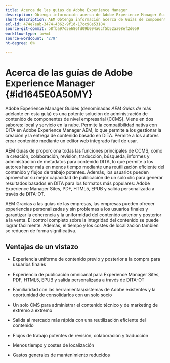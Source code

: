 ```yaml
---
title: Acerca de las guías de Adobe Experience Manager
description: Obtenga información acerca de Adobe Experience Manager Guides, una solución de administración de contenido de componentes basada en DITA de nivel empresarial. AEM Conocer los beneficios de las Guías de.
short-description: AEM Obtenga información acerca de Guías de componentes, una solución de administración de contenido de componentes basada en DITA de nivel empresarial.
exl-id: 474e7eab-3474-4362-9f1d-17cc98e53184
source-git-commit: b8fba97d5e686fd09b094a6cf5b52aa08ef2d069
workflow-type: tm+mt
source-wordcount: '279'
ht-degree: 0%

---
```


# Acerca de las guías de Adobe Experience Manager {#id1645E0A50MY}

Adobe Experience Manager Guides \(denominadas *AEM Guías de* más adelante en esta guía\) es una potente solución de administración de contenido de componentes de nivel empresarial \(CCMS\). Viene en dos sabores: local y servicio en la nube. Permite la compatibilidad nativa con DITA en Adobe Experience Manager AEM, lo que permite a los gestionar la creación y la entrega de contenido basado en DITA. Permite a los autores crear contenido mediante un editor web integrado fácil de usar.

AEM Guías de proporciona todas las funciones principales de CCMS, como la creación, colaboración, revisión, traducción, búsqueda, informes y administración de metadatos para contenido DITA, lo que permite a los autores hacer más en menos tiempo mediante una reutilización eficiente del contenido y flujos de trabajo potentes. Además, los usuarios pueden aprovechar su mejor capacidad de publicación de un solo clic para generar resultados basados en DITA para los formatos más populares: Adobe Experience Manager Sites, PDF, HTML5, EPUB y salida personalizada a través de DITA-OT.

AEM Gracias a las guías de las empresas, las empresas pueden ofrecer experiencias personalizadas y sin problemas a los usuarios finales y garantizar la coherencia y la uniformidad del contenido anterior y posterior a la venta. El control completo sobre la integridad del contenido se puede lograr fácilmente. Además, el tiempo y los costes de localización también se reducen de forma significativa.

## Ventajas de un vistazo

- Experiencia uniforme de contenido previo y posterior a la compra para usuarios finales

- Experiencia de publicación omnicanal para Experience Manager Sites, PDF, HTML5, EPUB y salida personalizada a través de DITA-OT

- Familiaridad con las herramientas/sistemas de Adobe existentes y la oportunidad de consolidarlos con un solo socio

- Un solo CMS para administrar el contenido técnico y de marketing de extremo a extremo

- Salida al mercado más rápida con una reutilización eficiente del contenido

- Flujos de trabajo potentes de revisión, colaboración y traducción

- Menos tiempo y costes de localización

- Gastos generales de mantenimiento reducidos
